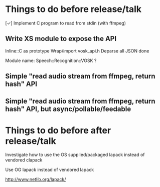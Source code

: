 # Things to do before release/talk

[✓] Implement C program to read from stdin (with ffmpeg)

## Write XS module to expose the API

Inline::C as prototype
Wrap/import vosk_api.h
Deparse all JSON
done

Module name: Speech::Recognition::VOSK ?

## Simple "read audio stream from ffmpeg, return hash" API

## Simple "read audio stream from ffmpeg, return hash" API, but async/pollable/feedable

# Things to do before after release/talk

Investigate how to use the OS supplied/packaged lapack instead of vendored
clapack

Use OG lapack instead of vendored lapack

http://www.netlib.org/lapack/
